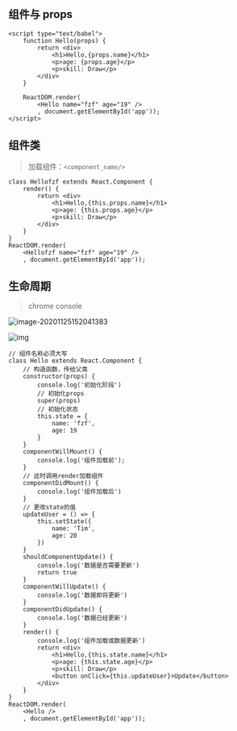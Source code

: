 <!--
title: 03-React组件
sort:
-->

## 组件与 props

```react
<script type="text/babel">
    function Hello(props) {
        return <div>
            <h1>Hello,{props.name}</h1>
            <p>age: {props.age}</p>
            <p>skill: Draw</p>
        </div>
    }

    ReactDOM.render(
        <Hello name="fzf" age="19" />
        , document.getElementById('app'));
</script>
```

## 组件类

> 加载组件：`<component_name/>`

```react
class Hellofzf extends React.Component {
    render() {
        return <div>
            <h1>Hello,{this.props.name}</h1>
            <p>age: {this.props.age}</p>
            <p>skill: Draw</p>
        </div>
    }
}
ReactDOM.render(
    <Hellofzf name="fzf" age="19" />
    , document.getElementById('app'));
```

## 生命周期

> chrome console

![image-20201125152041383](https://img-1257284600.cos.ap-beijing.myqcloud.com/2020/20201125152041.png)

![img](https://img-1257284600.cos.ap-beijing.myqcloud.com/2021/image-8c0b915b0ef1289a.png)

```react
// 组件名称必须大写
class Hello extends React.Component {
    // 构造函数，传给父类
    constructor(props) {
        console.log('初始化阶段')
        // 初始化props
        super(props)
        // 初始化状态
        this.state = {
            name: 'fzf',
            age: 19
        }
    }
    componentWillMount() {
        console.log('组件加载前');
    }
    // 这时调用render加载组件
    componentDidMount() {
        console.log('组件加载后')
    }
    // 更改state的值
    updateUser = () => {
        this.setState({
            name: 'Tim',
            age: 20
        })
    }
    shouldComponentUpdate() {
        console.log('数据是否需要更新')
        return true
    }
    componentWillUpdate() {
        console.log('数据即将更新')
    }
    componentDidUpdate() {
        console.log('数据已经更新')
    }
    render() {
        console.log('组件加载或数据更新')
        return <div>
            <h1>Hello,{this.state.name}</h1>
            <p>age: {this.state.age}</p>
            <p>skill: Draw</p>
            <button onClick={this.updateUser}>Update</button>
        </div>
    }
}
ReactDOM.render(
    <Hello />
    , document.getElementById('app'));
```
